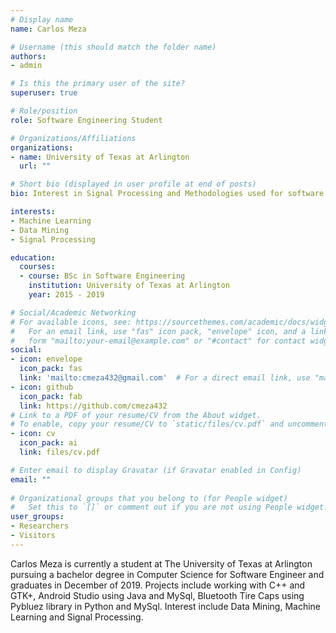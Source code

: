 ```yaml
---
# Display name
name: Carlos Meza

# Username (this should match the folder name)
authors:
- admin

# Is this the primary user of the site?
superuser: true

# Role/position
role: Software Engineering Student

# Organizations/Affiliations
organizations:
- name: University of Texas at Arlington
  url: ""

# Short bio (displayed in user profile at end of posts)
bio: Interest in Signal Processing and Methodologies used for software.

interests:
- Machine Learning
- Data Mining
- Signal Processing

education:
  courses:
  - course: BSc in Software Engineering
    institution: University of Texas at Arlington
    year: 2015 - 2019

# Social/Academic Networking
# For available icons, see: https://sourcethemes.com/academic/docs/widgets/#icons
#   For an email link, use "fas" icon pack, "envelope" icon, and a link in the
#   form "mailto:your-email@example.com" or "#contact" for contact widget.
social:
- icon: envelope
  icon_pack: fas
  link: 'mailto:cmeza432@gmail.com'  # For a direct email link, use "mailto:test@example.org".
- icon: github
  icon_pack: fab
  link: https://github.com/cmeza432
# Link to a PDF of your resume/CV from the About widget.
# To enable, copy your resume/CV to `static/files/cv.pdf` and uncomment the lines below.  
- icon: cv
  icon_pack: ai
  link: files/cv.pdf

# Enter email to display Gravatar (if Gravatar enabled in Config)
email: ""
  
# Organizational groups that you belong to (for People widget)
#   Set this to `[]` or comment out if you are not using People widget.  
user_groups:
- Researchers
- Visitors
---
```


Carlos Meza is currently a student at The University of Texas at Arlington pursuing a bachelor degree in Computer Science
for Software Engineer and graduates in December of 2019. Projects include working with C++ and GTK+, Android Studio using Java and MySql, Bluetooth Tire Caps using Pybluez library in Python and MySql. Interest include Data Mining, Machine Learning and Signal Processing.
